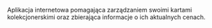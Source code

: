 Aplikacja internetowa pomagająca zarządzaniem swoimi kartami kolekcjonerskimi oraz zbierająca informacje o ich aktualnych cenach.
